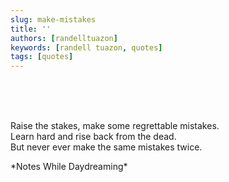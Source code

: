 ```yaml
---
slug: make-mistakes
title: ''
authors: [randelltuazon]
keywords: [randell tuazon, quotes]
tags: [quotes]
---
```


<br/><br/><br/>

Raise the stakes, make some regrettable mistakes.  
Learn hard and rise back from the dead.  
But never ever make the same mistakes twice.  

<footer>
  <div class="text-xs mt-2 text-stone-500">*Notes While Daydreaming*</div>
</footer>
